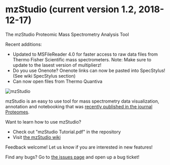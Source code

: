 # mzStudio (current version 1.2, 2018-12-17)
The mzStudio Proteomic Mass Spectrometry Analysis Tool

Recent additions:
  * Updated to MSFileReader 4.0 for faster access to raw data files from Thermo Fisher Scientific mass spectrometers.
  Note: Make sure to update to the lasest version of multiplierz!
  * Do you use Onenote?  Onenote links can now be pasted into SpecStylus!  (See wiki SpecStylus section)
  * Can now open files from Thermo Quantiva

![mzStudio](http://blaispathways.dfci.harvard.edu/graph/tutorial_data/101.png)

mzStudio is an easy to use tool for mass spectrometry data visualization, annotation and notebooking that was [recently published in the journal Proteomes](http://mdpi.com/2227-7382/5/3/20).  

Want to learn how to use mzStudio?
 * Check out "mzStudio Tutorial.pdf" in the repository
 * Visit [the mzStudio wiki](https://github.com/BlaisProteomics/mzStudio/wiki)

Feedback welcome!  Let us know if you are interested in new features!

Find any bugs?  Go to [the issues page](https://github.com/BlaisProteomics/mzStudio/issues) and open up a bug ticket!
